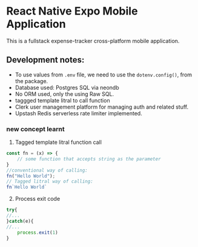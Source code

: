 # React Native Expo Mobile Application 
This is a fullstack expense-tracker cross-platform mobile application.

## Development notes:
- To use values from `.env` file, we need to use the `dotenv.config()`, from the package.
- Database used: Postgres SQL via neondb 
- No ORM used, only the using Raw SQL.
- taggged template litral to call function
- Clerk user management platform for managing auth and related stuff.
- Upstash Redis serverless rate limiter implemented.
### new concept learnt 
1. Tagged template litral function call
```js
const fn = (x) => {
    // some function that accepts string as the parameter
}
//conventional way of calling:
fn("Hello World");
// Tagged litral way of calling:
fn`Hello World`
```
2. Process exit code

```js
try{
//...
}catch(e){
//...
    process.exit(1)
}
```
